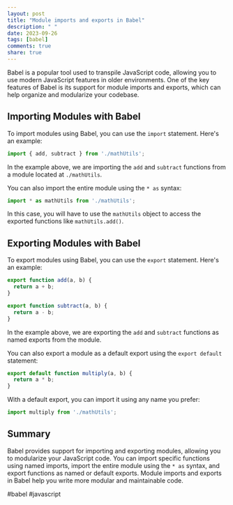 ```yaml
---
layout: post
title: "Module imports and exports in Babel"
description: " "
date: 2023-09-26
tags: [babel]
comments: true
share: true
---
```


Babel is a popular tool used to transpile JavaScript code, allowing you to use modern JavaScript features in older environments. One of the key features of Babel is its support for module imports and exports, which can help organize and modularize your codebase.

## Importing Modules with Babel

To import modules using Babel, you can use the `import` statement. Here's an example:

```javascript
import { add, subtract } from './mathUtils';
```

In the example above, we are importing the `add` and `subtract` functions from a module located at `./mathUtils`. 

You can also import the entire module using the `* as` syntax:

```javascript
import * as mathUtils from './mathUtils';
```

In this case, you will have to use the `mathUtils` object to access the exported functions like `mathUtils.add()`.

## Exporting Modules with Babel

To export modules using Babel, you can use the `export` statement. Here's an example:

```javascript
export function add(a, b) {
  return a + b;
}

export function subtract(a, b) {
  return a - b;
}
```

In the example above, we are exporting the `add` and `subtract` functions as named exports from the module.

You can also export a module as a default export using the `export default` statement:

```javascript
export default function multiply(a, b) {
  return a * b;
}
```

With a default export, you can import it using any name you prefer:

```javascript
import multiply from './mathUtils';
```

## Summary

Babel provides support for importing and exporting modules, allowing you to modularize your JavaScript code. You can import specific functions using named imports, import the entire module using the `* as` syntax, and export functions as named or default exports. Module imports and exports in Babel help you write more modular and maintainable code.

#babel #javascript